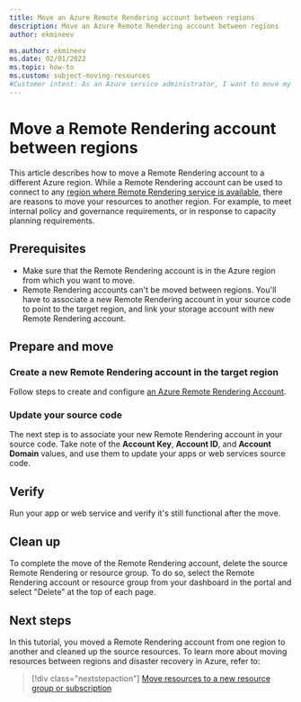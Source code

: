 ```yaml
---
title: Move an Azure Remote Rendering account between regions
description: Move an Azure Remote Rendering account between regions
author: ekmineev

ms.author: ekmineev
ms.date: 02/01/2022
ms.topic: how-to
ms.custom: subject-moving-resources
#Customer intent: As an Azure service administrator, I want to move my service resources to another Azure region.
---
```


# Move a Remote Rendering account between regions

This article describes how to move a Remote Rendering account to a different Azure region. While a Remote Rendering account can be used to connect to any [region where Remote Rendering service is available](../reference/regions.md), there are reasons to move your resources to another region. For example, to meet internal policy and governance requirements, or in response to capacity planning requirements.

## Prerequisites

* Make sure that the Remote Rendering account is in the Azure region from which you want to move.
* Remote Rendering accounts can't be moved between regions. You'll have to associate a new Remote Rendering account in your source code to point to the target region, and link your storage account with new Remote Rendering account.

## Prepare and move

### Create a new Remote Rendering account in the target region

Follow steps to create and configure [an Azure Remote Rendering Account](create-an-account.md).

### Update your source code

The next step is to associate your new Remote Rendering account in your source code. Take note of the **Account Key**, **Account ID**, and **Account Domain** values, and use them to update your apps or web services source code.

## Verify

Run your app or web service and verify it's still functional after the move.

## Clean up

To complete the move of the Remote Rendering account, delete the source Remote Rendering or resource group. To do so, select the Remote Rendering account or resource group from your dashboard in the portal and select "Delete" at the top of each page.

## Next steps

In this tutorial, you moved a Remote Rendering account from one region to another and cleaned up the source resources. To learn more about moving resources between regions and disaster recovery in Azure, refer to:

> [!div class="nextstepaction"]
> [Move resources to a new resource group or subscription](../../azure-resource-manager/management/move-resource-group-and-subscription.md)